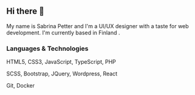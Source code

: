 



## Hi there 👋
 
My name is Sabrina Petter and I'm a UI/UX designer with a taste for web development. I'm currently based in Finland <!--and currently work at Hansdotter-->.

### Languages & Technologies
HTML5, CSS3, JavaScript, TypeScript, PHP

SCSS, Bootstrap, JQuery, Wordpress, React

Git, Docker

<!--![html-five2](https://github.com/SabrinaPetter/SabrinaPetter/assets/91145143/9defe528-288b-4263-a470-c605ea728688)-->

